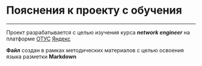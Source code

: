 # Пояснения к проекту с обучения
---
Проект разрабатывается с целью изучения курса **_network engineer_** на платформе [ОТУС](https://www.otus.ru "Платформа обучения")
[Яндекс](https://www.yandex.ru "Я Yandex!")


**Файл** создан в рамках методических материалов с целью освоения языка разметки **Markdown**
